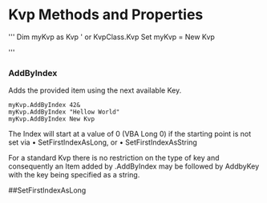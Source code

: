 # Kvp Methods and Properties

'''
Dim myKvp as Kvp  ' or KvpClass.Kvp
Set myKvp = New Kvp

'''
### AddByIndex

Adds the provided item using the next available Key. 

```
myKvp.AddByIndex 42&
myKvp.AddByIndex "Hellow World"
myKvp.AddByIndex New Kvp
```
The Index will start at a value of 0 (VBA Long 0) if the starting point is not set via 
• SetFirstIndexAsLong, or
• SetFirstIndexAsString

For a standard Kvp there is no restriction on the type of key and consequently an Item added by .AddByIndex may be followed by AddbyKey with the key being specified as a string.

##SetFirstIndexAsLong

